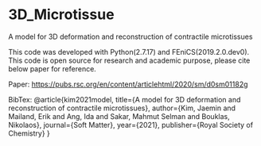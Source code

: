 # 3D_Microtissue
A model for 3D deformation and reconstruction of contractile microtissues

This code was developed with Python(2.7.17) and FEniCS(2019.2.0.dev0).
This code is open source for research and academic purpose, please cite below paper for reference.

Paper:
https://pubs.rsc.org/en/content/articlehtml/2020/sm/d0sm01182g

BibTex:
@article{kim2021model,
  title={A model for 3D deformation and reconstruction of contractile microtissues},
  author={Kim, Jaemin and Mailand, Erik and Ang, Ida and Sakar, Mahmut Selman and Bouklas, Nikolaos},
  journal={Soft Matter},
  year={2021},
  publisher={Royal Society of Chemistry}
}
